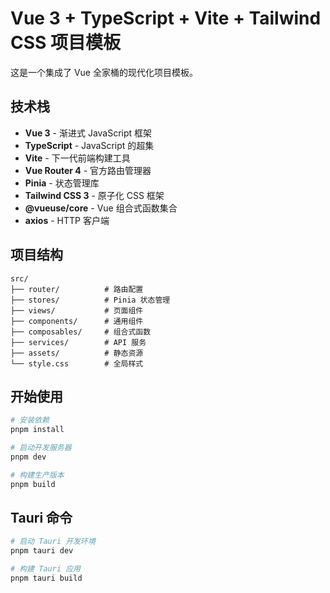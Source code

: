 # Vue 3 + TypeScript + Vite + Tailwind CSS 项目模板

这是一个集成了 Vue 全家桶的现代化项目模板。

## 技术栈

- **Vue 3** - 渐进式 JavaScript 框架
- **TypeScript** - JavaScript 的超集
- **Vite** - 下一代前端构建工具
- **Vue Router 4** - 官方路由管理器
- **Pinia** - 状态管理库
- **Tailwind CSS 3** - 原子化 CSS 框架
- **@vueuse/core** - Vue 组合式函数集合
- **axios** - HTTP 客户端

## 项目结构

```
src/
├── router/          # 路由配置
├── stores/          # Pinia 状态管理
├── views/           # 页面组件
├── components/      # 通用组件
├── composables/     # 组合式函数
├── services/        # API 服务
├── assets/          # 静态资源
└── style.css        # 全局样式
```

## 开始使用

```bash
# 安装依赖
pnpm install

# 启动开发服务器
pnpm dev

# 构建生产版本
pnpm build
```

## Tauri 命令

```bash
# 启动 Tauri 开发环境
pnpm tauri dev

# 构建 Tauri 应用
pnpm tauri build
```
